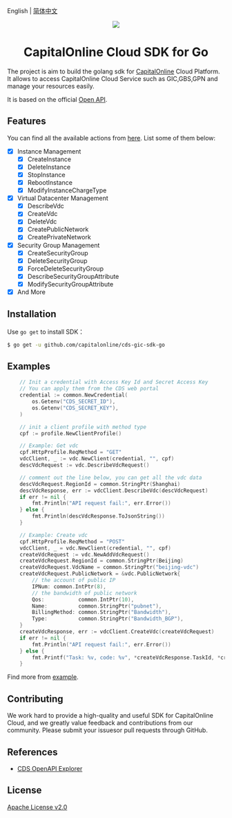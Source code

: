 
English | [简体中文](README-CN.md)

<p align="center">
<a href=" https://www.alibabacloud.com"><img src="https://www.capitalonline.net/templets/default/icon/logo_header.png"></a>
</p>

<h1 align="center">CapitalOnline Cloud SDK for Go</h1>

The project is aim to build the golang sdk for [CapitalOnline](https://www.capitalonline.net) Cloud Platform. It allows to access CapitalOnline Cloud Service such as GIC,GBS,GPN and manage your resources easily.

It is based on the official [Open API](https://github.com/capitalonline/openapi/blob/master/README.md).

## Features

You can find all the available actions from [here](https://github.com/capitalonline/openapi/blob/master/%E9%A6%96%E4%BA%91OpenAPI(v1.2).md). List some of them below:

- [X] Instance Management
  - [X] CreateInstance
  - [X] DeleteInstance
  - [X] StopInstance
  - [X] RebootInstance
  - [X] ModifyInstanceChargeType
- [X] Virtual Datacenter Management
  - [X] DescribeVdc
  - [X] CreateVdc
  - [X] DeleteVdc
  - [X] CreatePublicNetwork
  - [X] CreatePrivateNetwork
- [X] Security Group Management
  - [X] CreateSecurityGroup
  - [X] DeleteSecurityGroup
  - [X] ForceDeleteSecurityGroup
  - [X] DescribeSecurityGroupAttribute
  - [X] ModifySecurityGroupAttribute
- [X] And More

## Installation

Use `go get` to install SDK：

```sh
$ go get -u github.com/capitalonline/cds-gic-sdk-go
```

## Examples

```go
    // Init a credential with Access Key Id and Secret Access Key
	// You can apply them from the CDS web portal
	credential := common.NewCredential(
		os.Getenv("CDS_SECRET_ID"),
		os.Getenv("CDS_SECRET_KEY"),
	)

	// init a client profile with method type
	cpf := profile.NewClientProfile()

	// Example: Get vdc
	cpf.HttpProfile.ReqMethod = "GET"
	vdcClient, _ := vdc.NewClient(credential, "", cpf)
	descVdcRequest := vdc.DescribeVdcRequest()

	// comment out the line below, you can get all the vdc data
	descVdcRequest.RegionId = common.StringPtr(Shanghai)
	descVdcResponse, err := vdcClient.DescribeVdc(descVdcRequest)
	if err != nil {
		fmt.Println("API request fail:", err.Error())
	} else {
		fmt.Println(descVdcResponse.ToJsonString())
	}

	// Example: Create vdc
	cpf.HttpProfile.ReqMethod = "POST"
	vdcClient, _ = vdc.NewClient(credential, "", cpf)
	createVdcRequest := vdc.NewAddVdcRequest()
	createVdcRequest.RegionId = common.StringPtr(Beijing)
	createVdcRequest.VdcName = common.StringPtr("beijing-vdc")
	createVdcRequest.PublicNetwork = &vdc.PublicNetwork{
		// the account of public IP
		IPNum: common.IntPtr(8),
		// the bandwidth of public network
		Qos:           common.IntPtr(10),
		Name:          common.StringPtr("pubnet"),
		BillingMethod: common.StringPtr("Bandwidth"),
		Type:          common.StringPtr("Bandwidth_BGP"),
	}
	createVdcResponse, err := vdcClient.CreateVdc(createVdcRequest)
	if err != nil {
		fmt.Println("API request fail:", err.Error())
	} else {
		fmt.Printf("Task: %v, code: %v", *createVdcResponse.TaskId, *createVdcResponse.Code)
	}
```

Find more from [example](./example).

## Contributing

We work hard to provide a high-quality and useful SDK for CapitalOnline Cloud, and we greatly value feedback and contributions from our community. Please submit your issuesor pull requests through GitHub.

## References

- [CDS OpenAPI Explorer](https://github.com/capitalonline/openapi)

## License

[Apache License v2.0](./LICENSE)